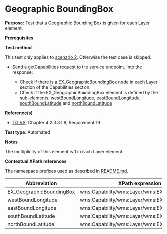 # Geographic BoundingBox

**Purpose**: Test that a Geographic Bounding Box is given for each Layer element.

**Prerequisites**

**Test method**

This test only applies to [scenario 2](#scenario-2). Otherwise the test case is skipped.

* Send a getCapabilities request to the service endpoint. Into the response:

  * Check if there is a [EX_GeographicBoundingBox](#EX_GeographicBoundingBox) node in each Layer section of the Capabilities section.
  * Check if the EX_GeographicBoundingBox element is defined by the sub-elements: [westBoundLongitude](#westBoundLongitude), [eastBoundLongitude](#eastBoundLongitude), [southBoundLatitude](#southBoundLatitude) and [northBoundLatitude](#northBoundLatitude)

**Reference(s)**
* [TG VS](./README.md#ref_TG_VS), Chapter 4.2.3.3.1.8, Requirement 19

**Test type**: Automated

**Notes**

The multiplicity of this element is 1 in each Layer element.

**Contextual XPath references**

The namespace prefixes used as described in [README.md](./README.md#namespaces).

Abbreviation                                               |  XPath expression (relative to wms:WMS_Capabilities)
---------------------------------------------------------- | -------------------------------------------------------------------------
EX_GeographicBoundingBox <a name="EX_GeographicBoundingBox"></a> | wms:Capability/wms:Layer/wms:EX_GeographicBoundingBox
westBoundLongitude <a name="westBoundLongitude"></a> | wms:Capability/wms:Layer/wms:EX_GeographicBoundingBox/wms:westBoundLongitude
eastBoundLongitude <a name="eastBoundLongitude"></a> | wms:Capability/wms:Layer/wms:EX_GeographicBoundingBox/wms:eastBoundLongitude
southBoundLatitude <a name="southBoundLatitude"></a> | wms:Capability/wms:Layer/wms:EX_GeographicBoundingBox/wms:southBoundLatitude
northBoundLatitude <a name="northBoundLatitude"></a> | wms:Capability/wms:Layer/wms:EX_GeographicBoundingBox/wms:northBoundLatitude